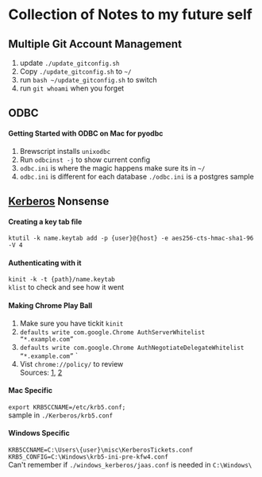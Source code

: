 # Collection of Notes to my future self

## Multiple Git Account Management

1. update `./update_gitconfig.sh`
1. Copy `./update_gitconfig.sh` to `~/`
1. run `bash ~/update_gitconfig.sh` to switch
1. run `git whoami` when you forget

## ODBC

#### Getting Started with ODBC on Mac for pyodbc

1. Brewscript installs `unixodbc`
1. Run `odbcinst -j` to show current config
1. `odbc.ini` is where the magic happens make sure its in `~/`
1. `odbc.ini` is different for each database `./odbc.ini` is a postgres sample

## [Kerberos](https://web.mit.edu/kerberos/krb5-latest/doc/basic/ccache_def.html) Nonsense

#### Creating a key tab file
`ktutil -k name.keytab add -p {user}@{host} -e aes256-cts-hmac-sha1-96 -V 4`
#### Authenticating with it
`kinit -k -t {path}/name.keytab`  
`klist` to check and see how it went

#### Making Chrome Play Ball

1. Make sure you have tickit `kinit`
1. `defaults write com.google.Chrome AuthServerWhitelist “*.example.com”`
1. `defaults write com.google.Chrome AuthNegotiateDelegateWhitelist “*.example.com”`
`
1. Vist `chrome://policy/` to review  
Sources: [1](https://www.jeffgeerling.com/blogs/jeff-geerling/kerberos-authentication-mac-os), [2](http://sachinparmarblog.com/kerberos-authentication-on-mac-os-x-with-google-chrome/)

#### Mac Specific
`export KRB5CCNAME=/etc/krb5.conf;`  
sample in `./Kerberos/krb5.conf`

#### Windows Specific
`KRB5CCNAME=C:\Users\{user}\misc\KerberosTickets.conf`  
`KRB5_CONFIG=C:\Windows\krb5-ini-pre-kfw4.conf`  
Can't remember if `./windows_kerberos/jaas.conf` is needed in `C:\Windows\`
